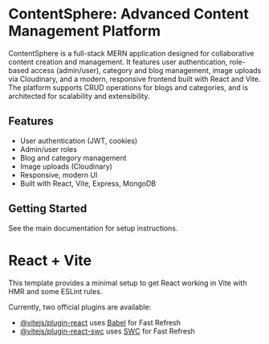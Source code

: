 # ContentSphere: Advanced Content Management Platform

ContentSphere is a full-stack MERN application designed for collaborative content creation and management. It features user authentication, role-based access (admin/user), category and blog management, image uploads via Cloudinary, and a modern, responsive frontend built with React and Vite. The platform supports CRUD operations for blogs and categories, and is architected for scalability and extensibility.

## Features

- User authentication (JWT, cookies)
- Admin/user roles
- Blog and category management
- Image uploads (Cloudinary)
- Responsive, modern UI
- Built with React, Vite, Express, MongoDB

## Getting Started

See the main documentation for setup instructions.

# React + Vite

This template provides a minimal setup to get React working in Vite with HMR and some ESLint rules.

Currently, two official plugins are available:

- [@vitejs/plugin-react](https://github.com/vitejs/vite-plugin-react/blob/main/packages/plugin-react/README.md) uses [Babel](https://babeljs.io/) for Fast Refresh
- [@vitejs/plugin-react-swc](https://github.com/vitejs/vite-plugin-react-swc) uses [SWC](https://swc.rs/) for Fast Refresh
